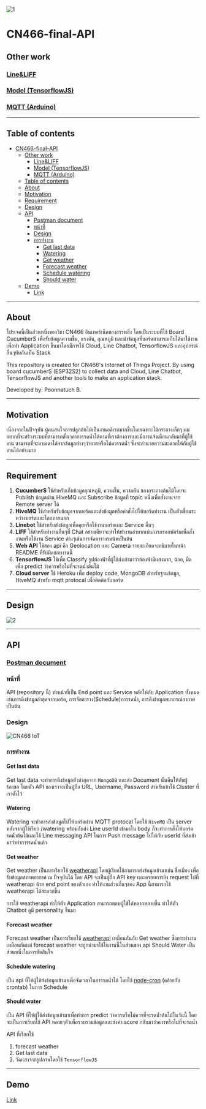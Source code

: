 ![1](https://user-images.githubusercontent.com/61135042/146673161-fb729d2f-79df-439e-9743-281dbff81c8a.png)

# CN466-final-API

## Other work

### [Line&LIFF](https://github.com/6110613228/cn466-final-line)

### [Model (TensorflowJS)](https://github.com/6110613228/cn466-final-model)

### [MQTT (Arduino)](https://github.com/6110613228/cn466-final-mqtt)

---

## Table of contents

- [CN466-final-API](#cn466-final-api)
  - [Other work](#other-work)
    - [Line&LIFF](#lineliff)
    - [Model (TensorflowJS)](#model-tensorflowjs)
    - [MQTT (Arduino)](#mqtt-arduino)
  - [Table of contents](#table-of-contents)
  - [About](#about)
  - [Motivation](#motivation)
  - [Requirement](#requirement)
  - [Design](#design)
  - [API](#api)
    - [Postman document](#postman-document)
    - [หน้าที่](#หน้าที่)
    - [Design](#design-1)
    - [การทำงาน](#การทำงาน)
      - [Get last data](#get-last-data)
      - [Watering](#watering)
      - [Get weather](#get-weather)
      - [Forecast weather](#forecast-weather)
      - [Schedule watering](#schedule-watering)
      - [Should water](#should-water)
  - [Demo](#demo)
    - [Link](#link)

---

## About

โปรเจคนี้เป็นส่วนหนึ่งของวิชา CN466 อินเทอร์เน็ตของสรรพสิ่ง โดยเป็นระบบที่ใช้ Board CucumberS เพื่อรับข้อมูลความชื้น, แรงดัน, อุณหภูมิ เเละนำข้อมูลที่บอร์ดสามารถเก็บได้มาใช้งานเพื่อทำ Application ขึ้นมาโดยมีการใช้ Cloud, Line Chatbot, TensorflowJS เเละอุปกรณ์อื่นๆทับกันเป็น Stack

This repository is created for CN466's Internet of Things Project. By using board cucumberS (ESP32S2) to collect data and Cloud, Line Chatbot, TensorflowJS and another tools to make an application stack.

Developed by: Poonnatuch B.

---

## Motivation

เนื่องจากในปัจจุบัน ผู้คนสนใจการปลูกต้นไม้เป็นงานอดิเรกมากขึ้นโดยเฉพาะไม้กระถางเล็กๆ ผมอยากที่จะสร้างระบบที่สามารถตั้งเวลาการรดน้ำได้ตามที่เราต้องการเเละมีการเเจ้งเตือนกลับมาที่ผู้ใช้งาน สามารถที่จะคาดเดาได้จากข้อมูลต่างๆว่าควรหรือไม่ควรรดน้ำ ซึ่งจะอำนวยความสะดวกให้กับผู้ใช้งานได้อย่างมาก

---

## Requirement

1. __CucumberS__ ใช้สำหรับเก็บข้อมูลอุณหภูมิ, ความชื้น, ความดัน ของกระถางต้นไม้โดยจะ Publish ข้อมูลผ่าน HiveMQ เเละ Subscribe ข้อมูลที่ topic หนึ่งเพื่อสั่งงานจาก Remote server ได้
2. __HiveMQ__ ใช้สำหรับรับข้อมูลจากบอร์ดและส่งข้อมูลหรือคำสั่งไปให้บอร์ดทำงาน เป็นตัวเชื่อมระหว่างบอร์ดเเละโลกภายนอก
3. __Linebot__ ใช้สำหรับส่งข้อมูลเพื่อคุยหรือใช้งานบอร์ดเเละ Service อื่นๆ
4. __LIFF__ ใช้สำหรับทำงานอื่นๆที่ Chat อย่างเดียวจะทำให้ทำงานลำบากเช่นการกรอกฟอร์มเพื่อสั่งงานหรือใช้งาน Service ต่างๆเช่นการจัดตารางรดน้พเป็นต้น
5. __Web API__ ใช้สอง api คือ Geolocation เเละ Camera รายละเอียดจะอธิบายในหน้า README ที่รับผิดชอบงานนี้
6. __TensorflowJS__ ใช้เพื่อ Classify รูปท้องฟ้าที่ผู้ใช้ส่งเข้ามาว่าท้องฟ้ามีเเสงมาก, น้อย, มืด เพื่อ predict ว่าควรหรือไม่ที่จะรดน้ำต้นไม้
7. __Cloud server__ ใช้ Heroku เพื่อ deploy code, MongoDB สำหรับฐานข้อมูล, HiveMQ สำหรับ mqtt protocal เพื่อติดต่อกับบอร์ด

---

## Design

![2](https://user-images.githubusercontent.com/61135042/146673178-d1a8ed58-6305-48aa-b22d-2cb6adcf133a.png)

---

## API

### [Postman document](https://documenter.getpostman.com/view/17798233/UVRAHmww)

### หน้าที่

API (repository นี้) ทำหน้าที่เป็น End point เเละ Service หลักให้กับ Application ทั้งหมด เช่นการดึงข้อมูลล่าสุดจากบอร์ด, การจัดตาราง(Schedule)การรดน้ำ, การดึงข้อมูลพยากรณ์อากาศ เป็นต้น

### Design

![CN466 IoT](https://user-images.githubusercontent.com/61135042/146674470-6274efcc-7d72-4bf5-99b8-539f0e65bd65.png)

### การทำงาน

#### Get last data

Get last data จะทำการดึงข้อมูลตัวล่าสุดจาก `MongoDB` เเละส่ง Document นั้นคืนให้กับผู้ร้องขอ โดยตัว API ของเราจะเป็นผู้ถือ URL, Username, Password สำหรับเข้าใช้ Cluster ที่เราตั้งไว้

#### Watering

Watering จะทำการส่งข้อมูลไปให้บอร์ดผ่าน MQTT protocal โดยใช้ `HiveMQ` เป็น server หลังจากผู้ใช้เรียก /watering พร้อมกับส่ง Line userId เข้ามาใน body ก็จะทำการสั่งให้บอร์ดรดน้ำต้นไม้เเละใช้ Line messaging API ในการ Push message ไปให้กับ userId ที่ส่งเข้ามาว่าทำการรดน้ำเเล้ว

#### Get weather

Get weather เป็นการเรียกใช้ [weatherapi](https://www.weatherapi.com/) โดยผู้เรียกใช้สามารถส่งข้อมูลเข้ามาเช่น ชื่อเมือง เพื่อรับข้อมูลสภาพอากาศ ณ ปัจจุบันได้ โดย API จะเป็นผู้ถือ API key เเละครอบการยิง request ไปที่ weatherapi ด้วย end point ของตัวเอง ทำให้งานส่วนอื่นๆของ App นี้สามารถใช้ weatherapi ได้สะดวกขึ้น

การใช้ weatherapi ทำให้ตัว Application สามารถตอบผู้ใช้ได้หลากหลายขึ้น ทำให้ตัว Chatbot ดูมี personality ขึ้นมา

#### Forecast weather

Forecast weather เป็นการเรียกใช้ [weatherapi](https://www.weatherapi.com/) เหมือนกันกับ Get weather ซึ่งการทำงานเหมือนกันเเต่ forecast weather จะถูกนำมาใช้ในงานนี้ในส่วนของ api Should Water เป็นส่วนหนึ่งในการตัดสินใจ

#### Schedule watering

เป็น api ที่ให้ผู้ใช้ส่งข้อมูลเข้ามาเพื่อจัดเวลาในการรดน้ำได้ โดยใช้ [node-cron](https://www.npmjs.com/package/node-cron) (คล้ายกับ crontab) ในการ Schedule

#### Should water

เป็น API ที่ให้ผู้ใช้ส่งข้อมูลเข้ามาเพื่อทำการ predict ว่าควรหรือไม่ควรที่จะรดน้ำต้นไม้ในวันนี้ โดยจะเป็นการเรียกใช้ API หลายๆตัวเพื่อรวบรวมข้อมูลเเละส่งค่า score กลับมาว่าควรหรือไม่ที่จะรดน้ำ

API ที่เรียกใช้
   1. forecast weather
   2. Get last data
   3. วัดเเสงจากรูปภาพโดยใช้ `TensorflowJS`

---

## Demo

[Link](https://www.youtube.com/watch?v=v-7Q-uikstg)
